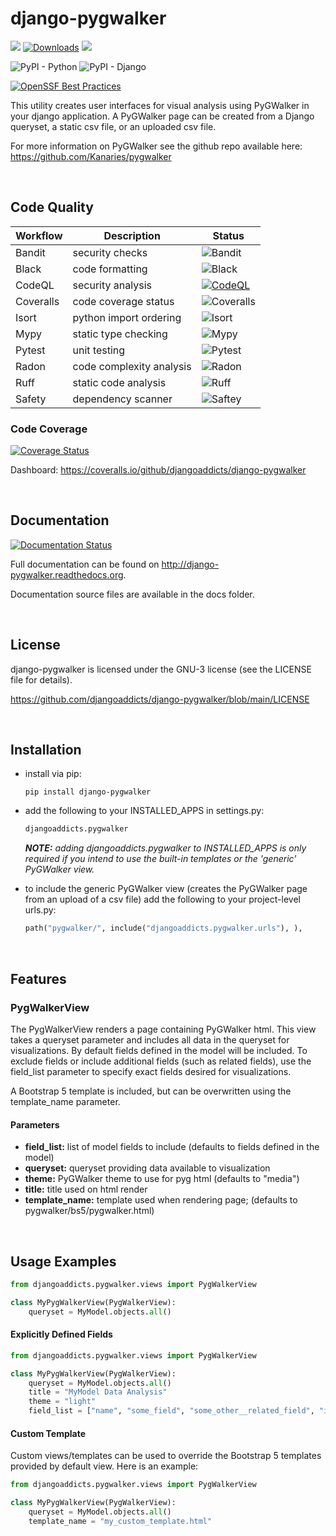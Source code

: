 # django-pygwalker
![](https://img.shields.io/pypi/v/django-pygwalker?color=blue) 
[![Downloads](https://static.pepy.tech/badge/django-pygwalker)](https://pepy.tech/project/django-pygwalker)
![](https://img.shields.io/pypi/status/django-pygwalker)


![PyPI - Python](https://img.shields.io/pypi/pyversions/django-pygwalker)
![PyPI - Django](https://img.shields.io/pypi/djversions/django-pygwalker)

[![OpenSSF Best Practices](https://bestpractices.coreinfrastructure.org/projects/7682/badge)](https://bestpractices.coreinfrastructure.org/projects/7682)

This utility creates user interfaces for visual analysis using PyGWalker in your django application. A PyGWalker page can be created from a Django queryset, a static csv file, or an uploaded csv file.

For more information on PyGWalker see the github repo available here: https://github.com/Kanaries/pygwalker 


<br/>

## Code Quality
| Workflow | Description             | Status                                                                       |
|----------|-------------------------|------------------------------------------------------------------------------|
|Bandit|security checks|![Bandit](https://github.com/djangoaddicts/django-pygwalker/actions/workflows/bandit.yaml/badge.svg)|
|Black|code formatting|![Black](https://github.com/djangoaddicts/django-pygwalker/actions/workflows/black.yaml/badge.svg)|
|CodeQL|security analysis|[![CodeQL](https://github.com/djangoaddicts/django-pygwalker/actions/workflows/github-code-scanning/codeql/badge.svg)](https://github.com/djangoaddicts/django-pygwalker/actions/workflows/github-code-scanning/codeql)|
|Coveralls|code coverage status|![Coveralls](https://github.com/djangoaddicts/django-pygwalker/actions/workflows/coveralls.yaml/badge.svg)|
|Isort|python import ordering|![Isort](https://github.com/djangoaddicts/django-pygwalker/actions/workflows/isort.yaml/badge.svg)|
|Mypy|static type checking|![Mypy](https://github.com/djangoaddicts/django-pygwalker/actions/workflows/mypy.yaml/badge.svg)|
|Pytest|unit testing|![Pytest](https://github.com/djangoaddicts/django-pygwalker/actions/workflows/pytest.yaml/badge.svg)|
|Radon|code complexity analysis|![Radon](https://github.com/djangoaddicts/django-pygwalker/actions/workflows/radon.yaml/badge.svg)|
|Ruff|static code analysis|![Ruff](https://github.com/djangoaddicts/django-pygwalker/actions/workflows/ruff.yaml/badge.svg)|
|Safety|dependency scanner|![Saftey](https://github.com/djangoaddicts/django-pygwalker/actions/workflows/safety.yaml/badge.svg)|

### Code Coverage 
[![Coverage Status](https://coveralls.io/repos/github/djangoaddicts/django-pygwalker/badge.svg)](https://coveralls.io/github/djangoaddicts/django-pygwalker)

Dashboard:
https://coveralls.io/github/djangoaddicts/django-pygwalker


<br/>

## Documentation
[![Documentation Status](https://readthedocs.org/projects/django-pygwalker/badge/?version=latest)](https://django-pygwalker.readthedocs.io/en/latest/?badge=latest)

Full documentation can be found on http://django-pygwalker.readthedocs.org. 

Documentation source files are available in the docs folder.


<br/>

## License
django-pygwalker is licensed under the GNU-3 license (see the LICENSE file for details).

https://github.com/djangoaddicts/django-pygwalker/blob/main/LICENSE


<br/>

## Installation 
- install via pip:
    ``` 
    pip install django-pygwalker
    ```
- add the following to your INSTALLED_APPS in settings.py:

    ```python 
    djangoaddicts.pygwalker
    ```

    ***NOTE:*** *adding djangoaddicts.pygwalker to INSTALLED_APPS is only required if you intend to use the built-in templates or the 'generic' PyGWalker view.* 

- to include the generic PyGWalker view (creates the PyGWalker page from an upload of a csv file) add the following to your project-level urls.py:

    ```python
    path("pygwalker/", include("djangoaddicts.pygwalker.urls"), ),
    ```


<br/>

## Features

### PygWalkerView
The PygWalkerView renders a page containing PyGWalker html. This view takes a queryset parameter and includes all data in the queryset for visualizations. By default fields defined in the model will be included. To exclude fields or include additional fields (such as related fields), use the field_list parameter to specify exact fields desired for visualizations.  

A Bootstrap 5 template is included, but can be overwritten using the template_name parameter. 

#### Parameters
- **field_list:** list of model fields to include (defaults to fields defined in the model)
- **queryset:** queryset providing data available to visualization
- **theme:** PyGWalker theme to use for pyg html (defaults to "media")
- **title:** title used on html render
- **template_name:** template used when rendering page; (defaults to pygwalker/bs5/pygwalker.html)

<br/>

## Usage Examples

```python
from djangoaddicts.pygwalker.views import PygWalkerView

class MyPygWalkerView(PygWalkerView):
    queryset = MyModel.objects.all()
```

#### Explicitly Defined Fields

```python
from djangoaddicts.pygwalker.views import PygWalkerView

class MyPygWalkerView(PygWalkerView):
    queryset = MyModel.objects.all()
    title = "MyModel Data Analysis"
    theme = "light"
    field_list = ["name", "some_field", "some_other__related_field", "id", "created_at", "updated_at"]
```


#### Custom Template
Custom views/templates can be used to override the Bootstrap 5 templates provided by default view. Here is an example:

```python
from djangoaddicts.pygwalker.views import PygWalkerView

class MyPygWalkerView(PygWalkerView):
    queryset = MyModel.objects.all()
    template_name = "my_custom_template.html"
```
